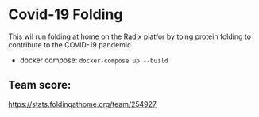 # Covid-19 Folding
This wil run folding at home on the Radix platfor by toing protein folding to contribute to the COVID-19 pandemic

* docker compose: `docker-compose up --build`

## Team score:
https://stats.foldingathome.org/team/254927
